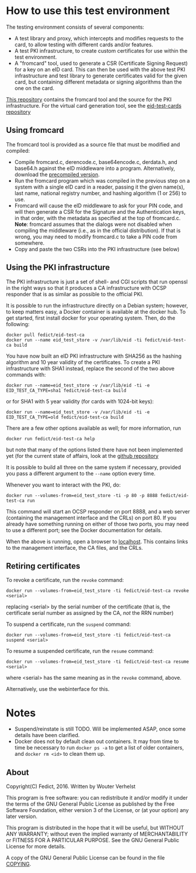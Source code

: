 # How to use this test environment

The testing environment consists of several components:

- A test library and proxy, which intercepts and modifies requests to
  the card, to allow testing with different cards and/or features.
- A test PKI infrastructure, to create custom certificates
  for use within the test environment.
- A "fromcard" tool, used to generate a CSR (Certificate Signing
  Request) for a key on an eID card. This can then be used with the
  above test PKI infrastructure and test library to generate
  certificates valid for the given card, but containing different
  metadata or signing algorithms than the one on the card.

[This repository](https://github.com/fedict/eid-test-ca/) contains the
fromcard tool and the source for the PKI infrastructure. For the virtual
card generation tool, see the [eid-test-cards
repository](https://github.com/Fedict/eid-test-cards)

## Using fromcard

The fromcard tool is provided as a source file that must be modified and
compiled:

- Compile fromcard.c, derencode.c, base64encode.c, derdata.h, and base64.h
  against the eID middleware into a program. Alternatively, download the
  [precompiled version](scripts/windows/FromCard.exe).
- Run the fromcard program which was compiled in the previous step on a
  system with a single eID card in a reader, passing it the given
  name(s), last name, national registry number, and hashing algorithm (1
  or 256) to use.
- Fromcard will cause the eID middleware to ask for your PIN code, and
  will then generate a CSR for the Signature and the Authentication
  keys, in that order, with the metadata as specified at the top of
  fromcard.c. **Note**: fromcard assumes that the dialogs were not
  disabled when compiling the middleware (i.e., as in the official
  distribution). If that is wrong, you may need to modify fromcard.c to
  take a PIN code from somewhere.
- Copy and paste the two CSRs into the PKI infrastructure (see below)

## Using the PKI infrastructure

The PKI infrastructure is just a set of shell- and CGI scripts that run
openssl in the right ways so that it produces a CA infrastructure with
OCSP responder that is as similar as possible to the official PKI.

It is possible to run the infrastructure directly on a Debian system;
however, to keep matters easy, a Docker container is available at the
docker hub. To get started, first install docker for your operating
system. Then, do the following:

    docker pull fedict/eid-test-ca
    docker run --name eid_test_store -v /var/lib/eid -ti fedict/eid-test-ca build

You have now built an eID PKI infrastructure with SHA256 as the hashing
algorithm and 10 year validity of the certificates. To create a PKI
infrastructure with SHA1 instead, replace the second of the two above
commands with:

    docker run --name=eid_test_store -v /var/lib/eid -ti -e EID_TEST_CA_TYPE=sha1 fedict/eid-test-ca build

or for SHA1 with 5 year validity (for cards with 1024-bit keys):

    docker run --name=eid_test_store -v /var/lib/eid -ti -e EID_TEST_CA_TYPE=old fedict/eid-test-ca build

There are a few other options available as well; for more information,
run

    docker run fedict/eid-test-ca help

but note that many of the options listed there have not been implemented
yet (for the current state of affairs, look at the [github
repository](https://github.com/Fedict/eid-test-ca)

It is possible to build all three on the same system if necessary,
provided you pass a different argument to the `--name` option every
time.

Whenever you want to interact with the PKI, do:

    docker run --volumes-from=eid_test_store -ti -p 80 -p 8888 fedict/eid-test-ca run

This command will start an OCSP responder on port 8888, and a web server
(containing the management interface and the CRLs) on port 80. If you
already have something running on either of those two ports, you may
need to use a different port; see the Docker documentation for details.

When the above is running, open a browser to
[localhost](http://localhost/). This contains links to the management
interface, the CA files, and the CRLs.

## Retiring certificates

To revoke a certificate, run the `revoke` command:

    docker run --volumes-from=eid_test_store -ti fedict/eid-test-ca revoke <serial>

replacing &lt;serial&gt; by the serial number of the certificate (that
is, the certificate serial number as assigned by the CA, *not* the RRN
number)

To suspend a certificate, run the `suspend` command:

    docker run --volumes-from=eid_test_store -ti fedict/eid-test-ca suspend <serial>

To resume a suspended certificate, run the `resume` command:

    docker run --volumes-from=eid_test_store -ti fedict/eid-test-ca resume <serial>

where &lt;serial&gt; has the same meaning as in the `revoke` command,
above.

Alternatively, use the webinterface for this.

# Notes

- Suspend/reinstate is still TODO. Will be implemented ASAP, once some
  details have been clarified.
- Docker does not by default clean out containers. It may from time to
  time be necessary to run `docker ps -a` to get a list of older
  containers, and `docker rm <id>` to clean them up.

## About

Copyright(C) Fedict, 2016.
Written by Wouter Verhelst

This program is free software: you can redistribute it and/or modify
it under the terms of the GNU General Public License as published by
the Free Software Foundation, either version 3 of the License, or
(at your option) any later version.

This program is distributed in the hope that it will be useful,
but WITHOUT ANY WARRANTY; without even the implied warranty of
MERCHANTABILITY or FITNESS FOR A PARTICULAR PURPOSE.  See the
GNU General Public License for more details.

A copy of the GNU General Public License can be found in the file
[COPYING](COPYING).
